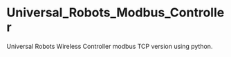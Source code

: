 # Universal_Robots_Modbus_Controller
Universal Robots Wireless Controller modbus TCP version using python.

